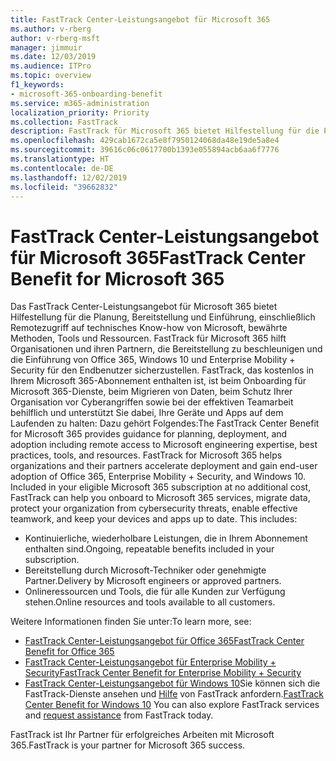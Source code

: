```yaml
---
title: FastTrack Center-Leistungsangebot für Microsoft 365
ms.author: v-rberg
author: v-rberg-msft
manager: jimmuir
ms.date: 12/03/2019
ms.audience: ITPro
ms.topic: overview
f1_keywords:
- microsoft-365-onboarding-benefit
ms.service: m365-administration
localization_priority: Priority
ms.collection: FastTrack
description: FastTrack für Microsoft 365 bietet Hilfestellung für die Planung, Bereitstellung und Einführung, einschließlich Remotezugriff auf technisches Know-how von Microsoft, bewährte Methoden, Tools und Ressourcen. FastTrack für Microsoft 365 hilft Organisationen und ihren Partnern, die Bereitstellung zu beschleunigen und die Einführung von Office 365, Windows 10 und Enterprise Mobility + Security für den Endbenutzer sicherzustellen.
ms.openlocfilehash: 429cab1672ca5e8f7950124068da48e19de5a8e4
ms.sourcegitcommit: 39616c06c0617700b1393e055894acb6aa6f7776
ms.translationtype: HT
ms.contentlocale: de-DE
ms.lasthandoff: 12/02/2019
ms.locfileid: "39662832"
---
```

# <a name="fasttrack-center-benefit-for-microsoft-365"></a><span data-ttu-id="23ea2-104">FastTrack Center-Leistungsangebot für Microsoft 365</span><span class="sxs-lookup"><span data-stu-id="23ea2-104">FastTrack Center Benefit for Microsoft 365</span></span>

<span data-ttu-id="23ea2-p102">Das FastTrack Center-Leistungsangebot für Microsoft 365 bietet Hilfestellung für die Planung, Bereitstellung und Einführung, einschließlich Remotezugriff auf technisches Know-how von Microsoft, bewährte Methoden, Tools und Ressourcen. FastTrack für Microsoft 365 hilft Organisationen und ihren Partnern, die Bereitstellung zu beschleunigen und die Einführung von Office 365, Windows 10 und Enterprise Mobility + Security für den Endbenutzer sicherzustellen. FastTrack, das kostenlos in Ihrem Microsoft 365-Abonnement enthalten ist, ist beim Onboarding für Microsoft 365-Dienste, beim Migrieren von Daten, beim Schutz Ihrer Organisation vor Cyberangriffen sowie bei der effektiven Teamarbeit behilflich und unterstützt Sie dabei, Ihre Geräte und Apps auf dem Laufenden zu halten: Dazu gehört Folgendes:</span><span class="sxs-lookup"><span data-stu-id="23ea2-p102">The FastTrack Center Benefit for Microsoft 365 provides guidance for planning, deployment, and adoption including remote access to Microsoft engineering expertise, best practices, tools, and resources. FastTrack for Microsoft 365 helps organizations and their partners accelerate deployment and gain end-user adoption of Office 365, Enterprise Mobility + Security, and Windows 10. Included in your eligible Microsoft 365 subscription at no additional cost, FastTrack can help you onboard to Microsoft 365 services, migrate data, protect your organization from cybersecurity threats, enable effective teamwork, and keep your devices and apps up to date. This includes:</span></span>

- <span data-ttu-id="23ea2-109">Kontinuierliche, wiederholbare Leistungen, die in Ihrem Abonnement enthalten sind.</span><span class="sxs-lookup"><span data-stu-id="23ea2-109">Ongoing, repeatable benefits included in your subscription.</span></span>
- <span data-ttu-id="23ea2-110">Bereitstellung durch Microsoft-Techniker oder genehmigte Partner.</span><span class="sxs-lookup"><span data-stu-id="23ea2-110">Delivery by Microsoft engineers or approved partners.</span></span>
- <span data-ttu-id="23ea2-111">Onlineressourcen und Tools, die für alle Kunden zur Verfügung stehen.</span><span class="sxs-lookup"><span data-stu-id="23ea2-111">Online resources and tools available to all customers.</span></span>
  
<span data-ttu-id="23ea2-112">Weitere Informationen finden Sie unter:</span><span class="sxs-lookup"><span data-stu-id="23ea2-112">To learn more, see:</span></span>

- [<span data-ttu-id="23ea2-113">FastTrack Center-Leistungsangebot für Office 365</span><span class="sxs-lookup"><span data-stu-id="23ea2-113">FastTrack Center Benefit for Office 365</span></span>](O365-fasttrack-benefit-for-office-365.md) 
- [<span data-ttu-id="23ea2-114">FastTrack Center-Leistungsangebot für Enterprise Mobility + Security</span><span class="sxs-lookup"><span data-stu-id="23ea2-114">FastTrack Center Benefit for Enterprise Mobility + Security</span></span>](EMS-fasttrack-benefit-for-EMS.md)
- <span data-ttu-id="23ea2-115">[FastTrack Center-Leistungsangebot für Windows 10](Win-10-fasttrack-benefit-for-Windows-10.md)Sie können sich die FastTrack-Dienste ansehen und [Hilfe](https://go.microsoft.com/fwlink/p/?LinkId=2003903) von FastTrack anfordern.</span><span class="sxs-lookup"><span data-stu-id="23ea2-115">[FastTrack Center Benefit for Windows 10](Win-10-fasttrack-benefit-for-Windows-10.md) You can also explore FastTrack services and [request assistance](https://go.microsoft.com/fwlink/p/?LinkId=2003903) from FastTrack today.</span></span>

<span data-ttu-id="23ea2-116">FastTrack ist Ihr Partner für erfolgreiches Arbeiten mit Microsoft 365.</span><span class="sxs-lookup"><span data-stu-id="23ea2-116">FastTrack is your partner for Microsoft 365 success.</span></span>
  
  

 